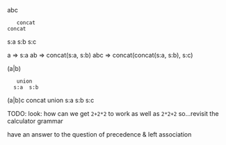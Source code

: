 abc

       concat
    concat
  s:a    s:b   s:c

a   => s:a
ab  => concat(s:a, s:b)
abc => concat(concat(s:a, s:b), s:c)


(a|b)

       union
	  s:a  s:b

(a|b)c
       concat
	 union
	s:a  s:b   s:c


TODO:
look: how can we get `2+2*2` to work as well as `2*2+2`
so...revisit the calculator grammar

have an answer to the question of precedence & left association

